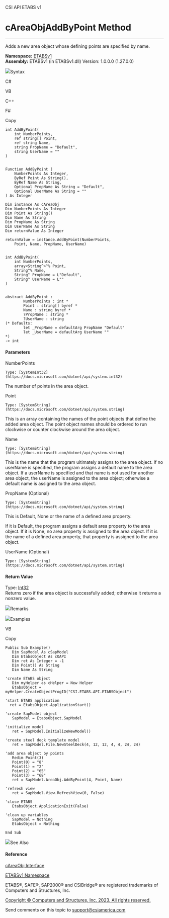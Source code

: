 ﻿

CSI API ETABS v1

# cAreaObjAddByPoint Method  
  
---  
  
Adds a new area object whose defining points are specified by name.

**Namespace:** [ETABSv1](2780f1b8-2033-5289-2298-1cdb2a7508d9.htm)  
**Assembly:** ETABSv1 (in ETABSv1.dll) Version: 1.0.0.0 (1.27.0.0)

![](../icons/SectionExpanded.png)Syntax

C#

VB

C++

F#

Copy

    
    
    int AddByPoint(
    	int NumberPoints,
    	ref string[] Point,
    	ref string Name,
    	string PropName = "Default",
    	string UserName = ""
    )
    
    
    Function AddByPoint ( 
    	NumberPoints As Integer,
    	ByRef Point As String(),
    	ByRef Name As String,
    	Optional PropName As String = "Default",
    	Optional UserName As String = ""
    ) As Integer
    
    Dim instance As cAreaObj
    Dim NumberPoints As Integer
    Dim Point As String()
    Dim Name As String
    Dim PropName As String
    Dim UserName As String
    Dim returnValue As Integer
    
    returnValue = instance.AddByPoint(NumberPoints, 
    	Point, Name, PropName, UserName)
    
    
    int AddByPoint(
    	int NumberPoints, 
    	array<String^>^% Point, 
    	String^% Name, 
    	String^ PropName = L"Default", 
    	String^ UserName = L""
    )
    
    
    abstract AddByPoint : 
            NumberPoints : int * 
            Point : string[] byref * 
            Name : string byref * 
            ?PropName : string * 
            ?UserName : string 
    (* Defaults:
            let _PropName = defaultArg PropName "Default"
            let _UserName = defaultArg UserName ""
    *)
    -> int 
    

#### Parameters

NumberPoints

    Type: [SystemInt32](https://docs.microsoft.com/dotnet/api/system.int32)  
The number of points in the area object.

Point

    Type: [SystemString](https://docs.microsoft.com/dotnet/api/system.string)  
This is an array containing the names of the point objects that define the
added area object. The point object names should be ordered to run clockwise
or counter clockwise around the area object.

Name

    Type: [SystemString](https://docs.microsoft.com/dotnet/api/system.string)  
This is the name that the program ultimately assigns to the area object. If no
userName is specified, the program assigns a default name to the area object.
If a userName is specified and that name is not used for another area object,
the userName is assigned to the area object; otherwise a default name is
assigned to the area object.

PropName (Optional)

    Type: [SystemString](https://docs.microsoft.com/dotnet/api/system.string)  
This is Default, None or the name of a defined area property.

If it is Default, the program assigns a default area property to the area
object. If it is None, no area property is assigned to the area object. If it
is the name of a defined area property, that property is assigned to the area
object.

UserName (Optional)

    Type: [SystemString](https://docs.microsoft.com/dotnet/api/system.string)  

#### Return Value

Type: [Int32](https://docs.microsoft.com/dotnet/api/system.int32)  
Returns zero if the area object is successfully added; otherwise it returns a
nonzero value.

![](../icons/SectionExpanded.png)Remarks

![](../icons/SectionExpanded.png)Examples

VB

Copy

    
    
    Public Sub Example()
       Dim SapModel As cSapModel
       Dim EtabsObject As cOAPI
       Dim ret As Integer = -1
       Dim Point() As String
       Dim Name As String
    
    'create ETABS object
       Dim myHelper as cHelper = New Helper
       EtabsObject = myHelper.CreateObjectProgID("CSI.ETABS.API.ETABSObject")
    
    'start ETABS application
      ret = EtabsObject.ApplicationStart()
    
    'create SapModel object
       SapModel = EtabsObject.SapModel
    
    'initialize model
       ret = SapModel.InitializeNewModel()
    
    'create steel deck template model
       ret = SapModel.File.NewSteelDeck(4, 12, 12, 4, 4, 24, 24)
    
    'add area object by points
       Redim Point(3)
       Point(0) = "8"
       Point(1) = "2"
       Point(2) = "65"
       Point(3) = "68"
       ret = SapModel.AreaObj.AddByPoint(4, Point, Name)
    
    'refresh view
       ret = SapModel.View.RefreshView(0, False)
    
    'close ETABS
       EtabsObject.ApplicationExit(False)
    
    'clean up variables
       SapModel = Nothing
       EtabsObject = Nothing
    
    End Sub

![](../icons/SectionExpanded.png)See Also

#### Reference

[cAreaObj Interface](2cda9b42-232e-6821-8caa-dc87fd84fed0.htm)

[ETABSv1 Namespace](2780f1b8-2033-5289-2298-1cdb2a7508d9.htm)

ETABS®, SAFE®, SAP2000® and CSiBridge® are registered trademarks of Computers
and Structures, Inc.  

[Copyright © Computers and Structures, Inc. 2023. All rights
reserved.](http://www.csiamerica.com)

Send comments on this topic to
[support@csiamerica.com](mailto:support%40csiamerica.com?Subject=CSI%20API%20ETABS%20v1)

